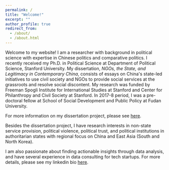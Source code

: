 ```yaml
---
permalink: /
title: "Welcome!"
excerpt: ""
author_profile: true
redirect_from:
  - /about/
  - /about.html
---
```


Welcome to my website! I am a researcher with background in political science with expertise in Chinese politics and comparative politics. I recently received my Ph.D. in Political Science at Department of Political Science, Stanford University. My dissertation, *NGOs, the State, and Legitimacy in Contemporary China*, consists of essays on China's state-led initiatives to use civil society and NGOs to provide social services at the grassroots and resolve social discontent. My research was funded by Freeman Spogli Institute for International Studies at Stanford and Center for Philanthropy and Civil Society at Stanford. In 2017-8 period, I was a pre-doctoral fellow at School of Social Development and Public Policy at Fudan University.

For more information on my dissertation project, please see [here](/dissertation/).

Besides the dissertation project, I have research interests in non-state service provision, political violence, political trust, and political institutions in authoritarian states with regional focus on China and East Asia (South and North Korea).

I am also passionate about finding actionable insights through data analysis, and have several experience in data consulting for tech startups. For more details, please see my linkedin bio [here](https://www.linkedin.com/in/eunhou-esther-song/).
